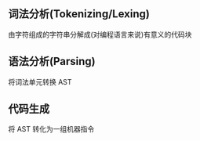 ## 词法分析(Tokenizing/Lexing)

由字符组成的字符串分解成(对编程语言来说)有意义的代码块

## 语法分析(Parsing)

将词法单元转换 AST

## 代码生成

将 AST 转化为一组机器指令
